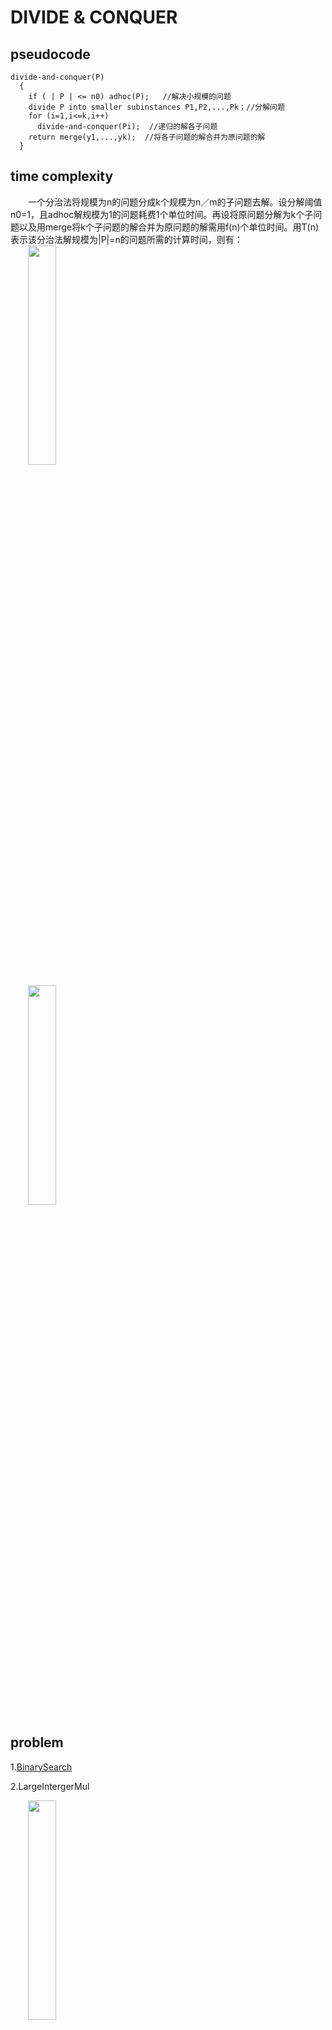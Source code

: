 # DIVIDE & CONQUER  
## pseudocode
```
divide-and-conquer(P)
  {  
    if ( | P | <= n0) adhoc(P);   //解决小规模的问题  
    divide P into smaller subinstances P1,P2,...,Pk；//分解问题  
    for (i=1,i<=k,i++)  
      divide-and-conquer(Pi);  //递归的解各子问题  
    return merge(y1,...,yk);  //将各子问题的解合并为原问题的解  
  }
```
## time complexity
　　一个分治法将规模为n的问题分成k个规模为n／m的子问题去解。设分解阈值n0=1，且adhoc解规模为1的问题耗费1个单位时间。再设将原问题分解为k个子问题以及用merge将k个子问题的解合并为原问题的解需用f(n)个单位时间。用T(n)表示该分治法解规模为|P|=n的问题所需的计算时间，则有：  
　　<img src=https://user-images.githubusercontent.com/58033867/111931117-7a651e80-8af5-11eb-9c9f-abddd2d5d3b9.png width="30%">
 
 　　<img src=https://user-images.githubusercontent.com/58033867/111931976-5efb1300-8af7-11eb-87a5-30663406c3f3.png width="30%">

## problem
1.[BinarySearch](https://github.com/Iris-Song/algorithm/Divide&Conquer/BinarySearch.cpp)

2.LargeIntergerMul

　　<img src=https://user-images.githubusercontent.com/58033867/111934290-16922400-8afc-11eb-9584-9ae8aaff2429.png width="30%">

　　<img src=https://user-images.githubusercontent.com/58033867/111934527-87d1d700-8afc-11eb-8bcc-d76e502898a0.png width="30%">

　　<img src=https://user-images.githubusercontent.com/58033867/111934475-7092e980-8afc-11eb-8cd2-80305af1e3fc.png width="30%">

>time complexity
>
　　<img src=https://user-images.githubusercontent.com/58033867/111934657-d1babd00-8afc-11eb-8499-941339f88d5e.png width="30%">

　　<img src=https://user-images.githubusercontent.com/58033867/111934687-df704280-8afc-11eb-90d0-7715ec196374.png width="20%">
